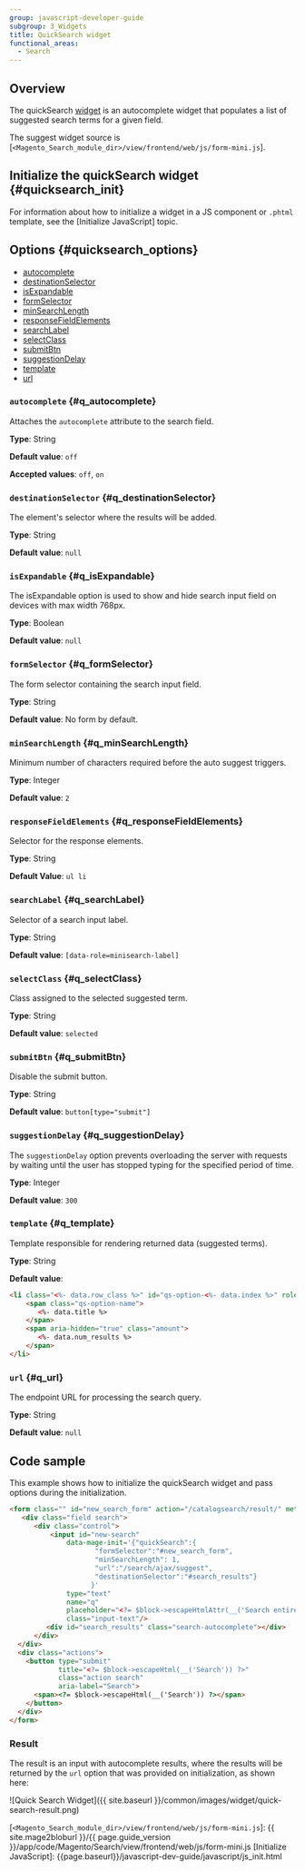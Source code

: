 ```yaml
---
group: javascript-developer-guide
subgroup: 3_Widgets
title: QuickSearch widget
functional_areas:
  - Search
---
```


## Overview

The quickSearch [widget](https://glossary.magento.com/widget) is an autocomplete widget that populates a list of suggested search terms for a given field. 

The suggest widget source is [`<Magento_Search_module_dir>/view/frontend/web/js/form-mini.js`].

## Initialize the quickSearch widget {#quicksearch_init}

For information about how to initialize a widget in a JS component or `.phtml` template, see the [Initialize JavaScript] topic.

## Options {#quicksearch_options}

-   [autocomplete](#q_autocomplete)
-   [destinationSelector](#q_destinationSelector)
-   [isExpandable](#q_isExpandable)
-   [formSelector](#q_formSelector)
-   [minSearchLength](#q_minSearchLength)
-   [responseFieldElements](#q_responseFieldElements)
-   [searchLabel](#q_searchLabel)
-   [selectClass](#q_selectClass)
-   [submitBtn](#q_submitBtn)
-   [suggestionDelay](#q_suggestionDelay)
-   [template](#q_template)
-   [url](#q_url)

### `autocomplete` {#q_autocomplete}

Attaches the `autocomplete` attribute to the search field.

**Type**: String

**Default value**: `off`

**Accepted values**: `off`, `on`

### `destinationSelector` {#q_destinationSelector}

The element's selector where the results will be added.

**Type**: String

**Default value**: `null`

### `isExpandable` {#q_isExpandable}

The isExpandable option is used to show and hide search input field on devices with max width 768px.

**Type**: Boolean

**Default value**: `null`

### `formSelector` {#q_formSelector}

The form selector containing the search input field.

**Type**: String 

**Default value**: No form by default.

### `minSearchLength` {#q_minSearchLength}

Minimum number of characters required before the auto suggest triggers.

**Type**: Integer

**Default value**: `2`

### `responseFieldElements` {#q_responseFieldElements}

Selector for the response elements.

**Type**: String

**Default Value**: `ul li`

### `searchLabel` {#q_searchLabel}

Selector of a search input label.

**Type**: String

**Default value**: `[data-role=minisearch-label]`

### `selectClass` {#q_selectClass}

Class assigned to the selected suggested term.

**Type**: String

**Default value**: `selected`

### `submitBtn` {#q_submitBtn}

Disable the submit button. 

**Type**: String

**Default value**: `button[type="submit"]`

### `suggestionDelay` {#q_suggestionDelay}

The `suggestionDelay` option prevents overloading the server with requests by waiting until the user has stopped typing for the specified period of time.

**Type**: Integer

**Default value**: `300`

### `template` {#q_template}

Template responsible for rendering returned data (suggested terms).

**Type**: String

**Default value**: 

```html
<li class="<%- data.row_class %>" id="qs-option-<%- data.index %>" role="option">
    <span class="qs-option-name">
       <%- data.title %>
    </span>
    <span aria-hidden="true" class="amount">
       <%- data.num_results %>
    </span>
</li>
```

### `url` {#q_url}

The endpoint URL for processing the search query.

**Type**: String

**Default value**: `null`

## Code sample

This example shows how to initialize the quickSearch widget and pass options during the initialization.

```html
<form class="" id="new_search_form" action="/catalogsearch/result/" method="get">
   <div class="field search">
      <div class="control">
          <input id="new-search"
              data-mage-init='{"quickSearch":{
                     "formSelector":"#new_search_form",
                     "minSearchLength": 1,
                     "url":"/search/ajax/suggest",
                     "destinationSelector":"#search_results"}
                    }'
              type="text"
              name="q"
              placeholder="<?= $block->escapeHtmlAttr(__('Search entire store here...')) ?>"
              class="input-text"/>
         <div id="search_results" class="search-autocomplete"></div>
      </div>
  </div>
  <div class="actions">
    <button type="submit"
            title="<?= $block->escapeHtml(__('Search')) ?>"
            class="action search"
            aria-label="Search">
      <span><?= $block->escapeHtml(__('Search')) ?></span>
    </button>
  </div>
</form>
```

### Result

The result is an input with autocomplete results, where the results will be returned by the `url` option that was provided on initialization, as shown here:

![Quick Search Widget]({{ site.baseurl }}/common/images/widget/quick-search-result.png)

[`<Magento_Search_module_dir>/view/frontend/web/js/form-mini.js`]: {{ site.mage2bloburl }}/{{ page.guide_version }}/app/code/Magento/Search/view/frontend/web/js/form-mini.js
[Initialize JavaScript]: {{page.baseurl}}/javascript-dev-guide/javascript/js_init.html
